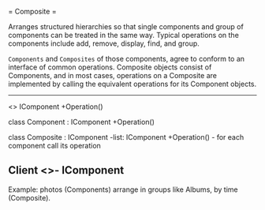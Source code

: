 = Composite =

Arranges structured hierarchies so that single components and group of
components can be treated in the same way. Typical operations on the
components include add, remove, display, find, and group.

`Components` and `Composites` of those components, agree to conform to an
interface of common operations. Composite objects consist of Components, and
in most cases, operations on a Composite are implemented by calling the
equivalent operations for its Component objects.

-----------------------------------------
<<interface>>
IComponent
  +Operation()

class Component : IComponent
  +Operation()

class Composite : IComponent
  -list: IComponent
  +Operation()   - for each component call its operation

Client <>- IComponent
-----------------------------------------

Example: photos (Components) arrange in groups like Albums, by time
(Composite).

